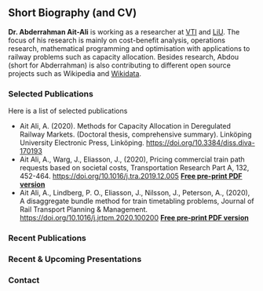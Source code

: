 ## Short Biography (and CV)
**Dr. Abderrahman Ait-Ali** is working as a researcher at [VTI](https://www.vti.se/en/employees/abderrahman-ait-ali) and [LiU](https://liu.se/en/employee/abdai17). The focus of his research is mainly on cost-benefit analysis, operations research, mathematical programming and optimisation with applications to railway problems such as capacity allocation. 
Besides research, Abdou (short for Abderrahman) is also contributing to different open source projects such as Wikipedia and [Wikidata](https://www.wikidata.org/wiki/Wikidata:Main_Page).

### Selected Publications
Here is a list of selected publications
* Ait Ali, A. (2020). Methods for Capacity Allocation in Deregulated Railway Markets. (Doctoral thesis, comprehensive summary). Linköping University Electronic Press, Linköping. https://doi.org/10.3384/diss.diva-170193
* Ait Ali, A., Warg, J., Eliasson, J., (2020), Pricing commercial train path requests based on societal costs, Transportation Research Part A, 132, 452-464. https://doi.org/10.1016/j.tra.2019.12.005 **[Free pre-print PDF version](https://github.com/abdeaitali/abdeaitali.github.io/blob/master/files/TP1.pdf)**
* Ait Ali, A., Lindberg, P. O., Eliasson, J., Nilsson, J., Peterson, A., (2020), A disaggregate bundle method for train timetabling problems, Journal of Rail Transport Planning & Management. https://doi.org/10.1016/j.jrtpm.2020.100200 **[Free pre-print PDF version](https://github.com/abdeaitali/abdeaitali.github.io/blob/master/files/BM.pdf)**

### Recent Publications


### Recent & Upcoming Presentations

### Contact
